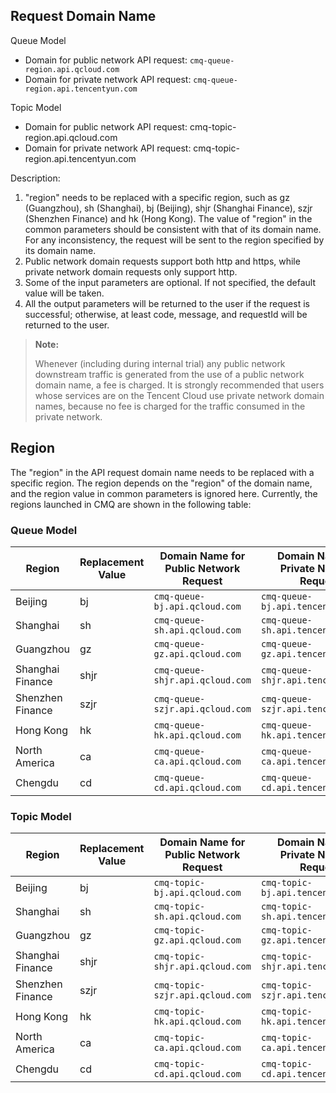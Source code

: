 ## Request Domain Name

Queue Model

- Domain for public network API request: `cmq-queue-region.api.qcloud.com`
- Domain for private network API request: `cmq-queue-region.api.tencentyun.com`


Topic Model

- Domain for public network API request: cmq-topic-region.api.qcloud.com
- Domain for private network API request: cmq-topic-region.api.tencentyun.com

Description:

1. "region" needs to be replaced with a specific region, such as gz (Guangzhou), sh (Shanghai), bj (Beijing), shjr (Shanghai Finance), szjr (Shenzhen Finance) and hk (Hong Kong). The value of "region" in the common parameters should be consistent with that of its domain name. For any inconsistency, the request will be sent to the region specified by its domain name.
1. Public network domain requests support both http and https, while private network domain requests only support http.
1. Some of the input parameters are optional. If not specified, the default value will be taken.
1. All the output parameters will be returned to the user if the request is successful; otherwise, at least code, message, and requestId will be returned to the user.


> **Note:**
>  
> Whenever (including during internal trial) any public network downstream traffic is generated from the use of a public network domain name, a fee is charged. It is strongly recommended that users whose services are on the Tencent Cloud use private network domain names, because no fee is charged for the traffic consumed in the private network.

## Region

The "region" in the API request domain name needs to be replaced with a specific region. The region depends on the "region" of the domain name, and the region value in common parameters is ignored here. Currently, the regions launched in CMQ are shown in the following table:

### Queue Model

| Region | Replacement Value | Domain Name for Public Network Request | Domain Name for Private Network Request |
|---------|---------|---------|---------|
| Beijing | bj | `cmq-queue-bj.api.qcloud.com` | `cmq-queue-bj.api.tencentyun.com` |
| Shanghai | sh | `cmq-queue-sh.api.qcloud.com` | `cmq-queue-sh.api.tencentyun.com` |
| Guangzhou | gz | `cmq-queue-gz.api.qcloud.com` | `cmq-queue-gz.api.tencentyun.com` |
| Shanghai Finance | shjr | `cmq-queue-shjr.api.qcloud.com` | `cmq-queue-shjr.api.tencentyun.com` |
| Shenzhen Finance | szjr | `cmq-queue-szjr.api.qcloud.com` | `cmq-queue-szjr.api.tencentyun.com` |
| Hong Kong | hk | `cmq-queue-hk.api.qcloud.com` | `cmq-queue-hk.api.tencentyun.com` |
| North America | ca | `cmq-queue-ca.api.qcloud.com` | `cmq-queue-ca.api.tencentyun.com` |
| Chengdu | cd | `cmq-queue-cd.api.qcloud.com` | `cmq-queue-cd.api.tencentyun.com` |

### Topic Model 

| Region | Replacement Value | Domain Name for Public Network Request | Domain Name for Private Network Request |
|---------|---------|---------|---------|
| Beijing | bj | `cmq-topic-bj.api.qcloud.com` | `cmq-topic-bj.api.tencentyun.com` |
| Shanghai | sh | `cmq-topic-sh.api.qcloud.com` | `cmq-topic-sh.api.tencentyun.com` |
| Guangzhou | gz | `cmq-topic-gz.api.qcloud.com` | `cmq-topic-gz.api.tencentyun.com` |
| Shanghai Finance | shjr | `cmq-topic-shjr.api.qcloud.com` | `cmq-topic-shjr.api.tencentyun.com` |
| Shenzhen Finance | szjr | `cmq-topic-szjr.api.qcloud.com` | `cmq-topic-szjr.api.tencentyun.com` |
| Hong Kong | hk | `cmq-topic-hk.api.qcloud.com` | `cmq-topic-hk.api.tencentyun.com` |
| North America | ca | `cmq-topic-ca.api.qcloud.com` | `cmq-topic-ca.api.tencentyun.com` |
| Chengdu | cd | `cmq-topic-cd.api.qcloud.com` | `cmq-topic-cd.api.tencentyun.com` |

